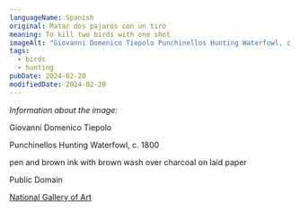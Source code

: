 ```yaml
---
languageName: Spanish
original: Matar dos pajaros con un tiro
meaning: To kill two birds with one shot
imageAlt: "Giovanni Domenico Tiepolo Punchinellos Hunting Waterfowl, c. 1800"
tags:
  - birds
  - hunting
pubDate: 2024-02-20
modifiedDate: 2024-02-20
---
```


_Information about the image:_

Giovanni Domenico Tiepolo

Punchinellos Hunting Waterfowl, c. 1800

pen and brown ink with brown wash over charcoal on laid paper

Public Domain

[National Gallery of Art](https://www.nga.gov/collection/art-object-page.75809.html)
